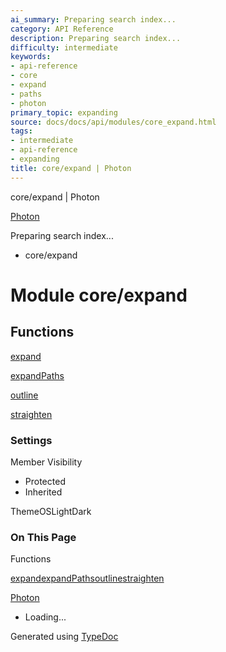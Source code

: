 ```yaml
---
ai_summary: Preparing search index...
category: API Reference
description: Preparing search index...
difficulty: intermediate
keywords:
- api-reference
- core
- expand
- paths
- photon
primary_topic: expanding
source: docs/docs/api/modules/core_expand.html
tags:
- intermediate
- api-reference
- expanding
title: core/expand | Photon
---
```

core/expand | Photon

[Photon](../index.md)




Preparing search index...

* core/expand

# Module core/expand

## Functions

[expand](../functions/core_expand.expand.md)


[expandPaths](../functions/core_expand.expandPaths.md)


[outline](../functions/core_expand.outline.md)


[straighten](../functions/core_expand.straighten.md)

### Settings

Member Visibility

* Protected
* Inherited

ThemeOSLightDark

### On This Page

Functions

[expand](#expand)[expandPaths](#expandpaths)[outline](#outline)[straighten](#straighten)

[Photon](../index.md)

* Loading...

Generated using [TypeDoc](https://typedoc.org/)
